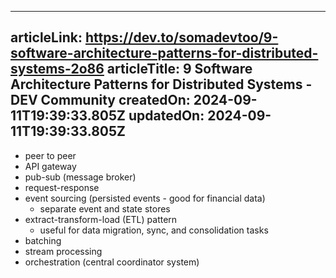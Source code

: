 -----------------------
articleLink: https://dev.to/somadevtoo/9-software-architecture-patterns-for-distributed-systems-2o86
articleTitle: 9 Software Architecture Patterns for Distributed Systems - DEV Community
createdOn: 2024-09-11T19:39:33.805Z
updatedOn: 2024-09-11T19:39:33.805Z
-----------------------

- peer to peer
- API gateway
- pub-sub (message broker)
- request-response
- event sourcing (persisted events - good for financial data)
  - separate event and state stores
- extract-transform-load (ETL) pattern
  - useful for data migration, sync, and consolidation tasks
- batching
- stream processing
- orchestration (central coordinator system)